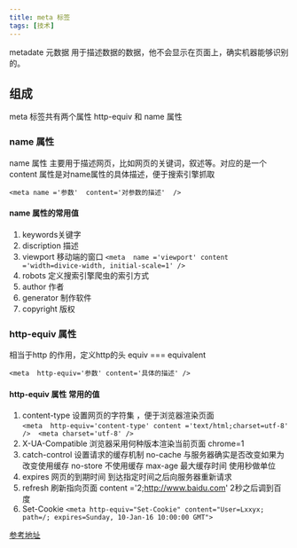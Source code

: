 ```yaml
---
title: meta 标签
tags: [技术]
---
```



metadate 元数据   用于描述数据的数据，他不会显示在页面上，确实机器能够识别的。


##  组成

meta 标签共有两个属性 http-equiv  和  name 属性

### name  属性

name 属性 主要用于描述网页，比如网页的关键词，叙述等。对应的是一个content 属性是对name属性的具体描述，便于搜索引擎抓取

`<meta name ='参数'  content='对参数的描述'  />`

#### name 属性的常用值

1.  keywords关键字
2.  discription 描述
3.  viewport 移动端的窗口 `<meta  name ='viewport' content ='width=divice-width, initial-scale=1' />`
4.  robots 定义搜索引擎爬虫的索引方式
5.  author   作者
6.  generator 制作软件
7.  copyright 版权

### http-equiv  属性

相当于http 的作用，定义http的头  equiv === equivalent

`<meta  http-equiv='参数' content='具体的描述' />` 

####   http-equiv  属性  常用的值

1. content-type  设置网页的字符集 ，便于浏览器渲染页面  
    `<meta  http-equiv='content-type' content ='text/html;charset=utf-8' />  <meta charset='utf-8' />` 
2. X-UA-Compatible  浏览器采用何种版本渲染当前页面    chrome=1
3. catch-control 设置请求的缓存机制  no-cache  与服务器确实是否改变如果为改变使用缓存  no-store  不使用缓存 max-age 最大缓存时间  使用秒做单位
4. expires  网页的到期时间 到达指定时间之后向服务器重新请求
5. refresh  刷新指向页面    content ='2;http://www.baidu.com'  2秒之后调到百度
6. Set-Cookie  `<meta http-equiv="Set-Cookie" content="User=Lxxyx; path=/; expires=Sunday, 10-Jan-16 10:00:00 GMT"> `




[参考地址](http://www.imooc.com/article/4475)


